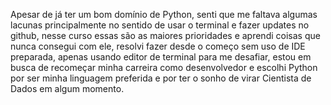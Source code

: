 Apesar de já ter um bom domínio de Python, senti que me faltava algumas lacunas principalmente no sentido de usar o terminal e fazer updates no github, 
nesse curso essas são as maiores prioridades e aprendi coisas que nunca consegui com ele, resolvi fazer desde o começo sem uso de IDE preparada, 
apenas usando editor de terminal para me desafiar, estou em busca de recomeçar minha carreira como desenvolvedor e escolhi Python por ser
minha linguagem preferida e por ter o sonho de virar Cientista de Dados em algum momento.
